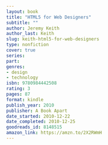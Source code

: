 ```yaml
---
layout: book
title: "HTML5 for Web Designers"
subtitle: ""
author: Jeremy Keith
author_last: Keith
slug: keith-html5-for-web-designers
type: nonfiction
cover: true
series: 
part: 
genres:
- design
- technology
isbn: 9780984442508
rating: 3
pages: 87
format: kindle
publish_year: 2010
publisher: A Book Apart
date_started: 2010-12-22
date_completed: 2010-12-25
goodreads_id: 8148515
amazon_link: https://amzn.to/2X2RWmH
---
```


